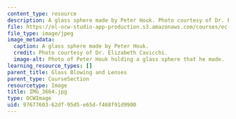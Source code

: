 ```yaml
---
content_type: resource
description: A glass sphere made by Peter Houk. Photo courtesy of Dr. Elizabeth Cavicchi.
file: https://ol-ocw-studio-app-production.s3.amazonaws.com/courses/ec-050-recreate-experiments-from-history-inform-the-future-from-the-past-galileo-january-iap-2010/9767760362df95d5e65df468f91d9900_IMG_3664.jpg
file_type: image/jpeg
image_metadata:
  caption: A glass sphere made by Peter Houk.
  credit: Photo courtesy of Dr. Elizabeth Cavicchi.
  image-alt: Photo of Peter Houk holding a glass sphere that he made.
learning_resource_types: []
parent_title: Glass Blowing and Lenses
parent_type: CourseSection
resourcetype: Image
title: IMG_3664.jpg
type: OCWImage
uid: 97677603-62df-95d5-e65d-f468f91d9900
---
```

